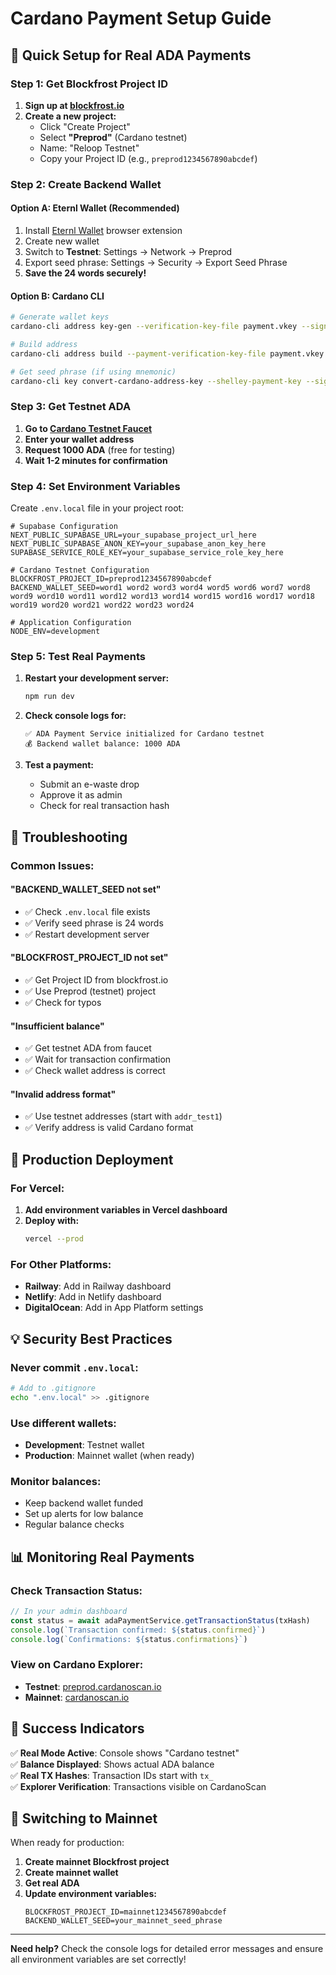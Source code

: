 # Cardano Payment Setup Guide

## 🎯 **Quick Setup for Real ADA Payments**

### **Step 1: Get Blockfrost Project ID**

1. **Sign up at [blockfrost.io](https://blockfrost.io)**
2. **Create a new project:**
   - Click "Create Project"
   - Select **"Preprod"** (Cardano testnet)
   - Name: "Reloop Testnet"
   - Copy your Project ID (e.g., `preprod1234567890abcdef`)

### **Step 2: Create Backend Wallet**

#### **Option A: Eternl Wallet (Recommended)**
1. Install [Eternl Wallet](https://eternl.io/) browser extension
2. Create new wallet
3. Switch to **Testnet**: Settings → Network → Preprod
4. Export seed phrase: Settings → Security → Export Seed Phrase
5. **Save the 24 words securely!**

#### **Option B: Cardano CLI**
```bash
# Generate wallet keys
cardano-cli address key-gen --verification-key-file payment.vkey --signing-key-file payment.skey

# Build address
cardano-cli address build --payment-verification-key-file payment.vkey --out-file payment.addr --testnet-magic 1

# Get seed phrase (if using mnemonic)
cardano-cli key convert-cardano-address-key --shelley-payment-key --signing-key-file payment.skey --out-file payment.skey.json
```

### **Step 3: Get Testnet ADA**

1. **Go to [Cardano Testnet Faucet](https://docs.cardano.org/cardano-testnet/tools/faucet/)**
2. **Enter your wallet address**
3. **Request 1000 ADA** (free for testing)
4. **Wait 1-2 minutes for confirmation**

### **Step 4: Set Environment Variables**

Create `.env.local` file in your project root:

```env
# Supabase Configuration
NEXT_PUBLIC_SUPABASE_URL=your_supabase_project_url_here
NEXT_PUBLIC_SUPABASE_ANON_KEY=your_supabase_anon_key_here
SUPABASE_SERVICE_ROLE_KEY=your_supabase_service_role_key_here

# Cardano Testnet Configuration
BLOCKFROST_PROJECT_ID=preprod1234567890abcdef
BACKEND_WALLET_SEED=word1 word2 word3 word4 word5 word6 word7 word8 word9 word10 word11 word12 word13 word14 word15 word16 word17 word18 word19 word20 word21 word22 word23 word24

# Application Configuration
NODE_ENV=development
```

### **Step 5: Test Real Payments**

1. **Restart your development server:**
   ```bash
   npm run dev
   ```

2. **Check console logs for:**
   ```
   ✅ ADA Payment Service initialized for Cardano testnet
   💰 Backend wallet balance: 1000 ADA
   ```

3. **Test a payment:**
   - Submit an e-waste drop
   - Approve it as admin
   - Check for real transaction hash

## 🔧 **Troubleshooting**

### **Common Issues:**

#### **"BACKEND_WALLET_SEED not set"**
- ✅ Check `.env.local` file exists
- ✅ Verify seed phrase is 24 words
- ✅ Restart development server

#### **"BLOCKFROST_PROJECT_ID not set"**
- ✅ Get Project ID from blockfrost.io
- ✅ Use Preprod (testnet) project
- ✅ Check for typos

#### **"Insufficient balance"**
- ✅ Get testnet ADA from faucet
- ✅ Wait for transaction confirmation
- ✅ Check wallet address is correct

#### **"Invalid address format"**
- ✅ Use testnet addresses (start with `addr_test1`)
- ✅ Verify address is valid Cardano format

## 🚀 **Production Deployment**

### **For Vercel:**
1. **Add environment variables in Vercel dashboard**
2. **Deploy with:**
   ```bash
   vercel --prod
   ```

### **For Other Platforms:**
- **Railway**: Add in Railway dashboard
- **Netlify**: Add in Netlify dashboard
- **DigitalOcean**: Add in App Platform settings

## 💡 **Security Best Practices**

### **Never commit `.env.local`:**
```bash
# Add to .gitignore
echo ".env.local" >> .gitignore
```

### **Use different wallets:**
- **Development**: Testnet wallet
- **Production**: Mainnet wallet (when ready)

### **Monitor balances:**
- Keep backend wallet funded
- Set up alerts for low balance
- Regular balance checks

## 📊 **Monitoring Real Payments**

### **Check Transaction Status:**
```javascript
// In your admin dashboard
const status = await adaPaymentService.getTransactionStatus(txHash)
console.log(`Transaction confirmed: ${status.confirmed}`)
console.log(`Confirmations: ${status.confirmations}`)
```

### **View on Cardano Explorer:**
- **Testnet**: [preprod.cardanoscan.io](https://preprod.cardanoscan.io)
- **Mainnet**: [cardanoscan.io](https://cardanoscan.io)

## 🎉 **Success Indicators**

✅ **Real Mode Active**: Console shows "Cardano testnet"  
✅ **Balance Displayed**: Shows actual ADA balance  
✅ **Real TX Hashes**: Transaction IDs start with `tx_`  
✅ **Explorer Verification**: Transactions visible on CardanoScan  

## 🔄 **Switching to Mainnet**

When ready for production:

1. **Create mainnet Blockfrost project**
2. **Create mainnet wallet**
3. **Get real ADA**
4. **Update environment variables:**
   ```env
   BLOCKFROST_PROJECT_ID=mainnet1234567890abcdef
   BACKEND_WALLET_SEED=your_mainnet_seed_phrase
   ```

---

**Need help?** Check the console logs for detailed error messages and ensure all environment variables are set correctly!
